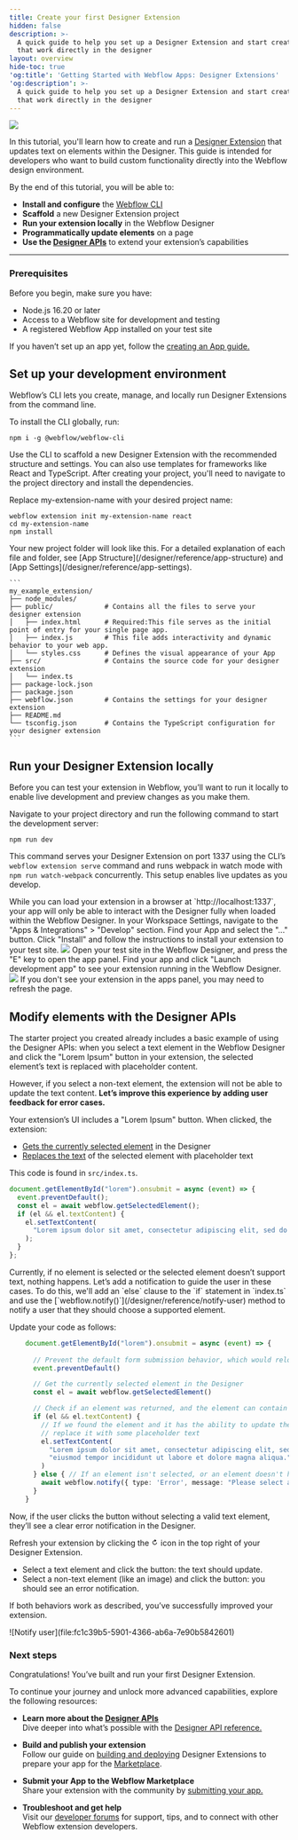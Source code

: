 ```yaml
---
title: Create your first Designer Extension
hidden: false
description: >-
  A quick guide to help you set up a Designer Extension and start creating Apps
  that work directly in the designer
layout: overview
hide-toc: true
'og:title': 'Getting Started with Webflow Apps: Designer Extensions'
'og:description': >-
  A quick guide to help you set up a Designer Extension and start creating Apps
  that work directly in the designer
---
```


<img src='file:e387ed5f-6e62-49d8-998a-e5299a690360' />


In this tutorial, you'll learn how to create and run a [Designer Extension](/data/docs/designer-extensions) that updates text on elements within the Designer. This guide is intended for developers who want to build custom functionality directly into the Webflow design environment.

By the end of this tutorial, you will be able to:
  - **Install and configure** the [Webflow CLI](/designer/reference/webflow-cli)
  - **Scaffold** a new Designer Extension project
  - **Run your extension locally** in the Webflow Designer
  - **Programmatically update elements** on a page
  - **Use the [Designer APIs](/designer/reference/introduction)** to extend your extension’s capabilities

  ---

### Prerequisites

Before you begin, make sure you have:
  - Node.js 16.20 or later
  - Access to a Webflow site for development and testing
  - A registered Webflow App installed on your test site

If you haven’t set up an app yet, follow the [creating an App guide.](/data/docs/register-an-app) 

## Set up your development environment
<Steps>
<Step title="Install the Webflow CLI">
Webflow’s CLI lets you create, manage, and locally run Designer Extensions from the command line.

To install the CLI globally, run:

```shell
npm i -g @webflow/webflow-cli
```
</Step>

<Step title="Create a Designer Extension project">
Use the CLI to scaffold a new Designer Extension with the recommended structure and settings. You can also use templates for frameworks like React and TypeScript. After creating your project, you'll need to navigate to the project directory and install the dependencies.

Replace my-extension-name with your desired project name:

```shell
webflow extension init my-extension-name react
cd my-extension-name
npm install
```

</Step>

<Step title="Review the project structure">
Your new project folder will look like this. For a detailed explanation of each file and folder, see [App Structure](/designer/reference/app-structure) and [App Settings](/designer/reference/app-settings). 

    ```
    my_example_extension/
    ├── node_modules/
    ├── public/             # Contains all the files to serve your designer extension
    │   ├── index.html      # Required:This file serves as the initial point of entry for your single page app.
    │   ├── index.js        # This file adds interactivity and dynamic behavior to your web app.
    │   └── styles.css      # Defines the visual appearance of your App
    ├── src/                # Contains the source code for your designer extension
    │   └── index.ts
    ├── package-lock.json
    ├── package.json
    ├── webflow.json        # Contains the settings for your designer extension
    ├── README.md       
    └── tsconfig.json       # Contains the TypeScript configuration for your designer extension
    ```

  
</Step>
</Steps>

## Run your Designer Extension locally
Before you can test your extension in Webflow, you’ll want to run it locally to enable live development and preview changes as you make them.

<Steps>
  <Step title="Start the development server">
  Navigate to your project directory and run the following command to start the development server:

  ```shell
  npm run dev
  ```

  This command serves your Designer Extension on port 1337 using the CLI’s `webflow extension serve` command and runs webpack in watch mode with `npm run watch-webpack` concurrently. This setup enables live updates as you develop.

  <Note>
    While you can load your extension in a browser at `http://localhost:1337`, your app will only be able to interact with the Designer fully when loaded within the Webflow Designer. 
  </Note>

  </Step>

  <Step title="Install your extension to your test site">
  In your Workspace Settings, navigate to the "Apps & Integrations" > "Develop" section. Find your App and select the "..." button. Click "Install" and follow the instructions to install your extension to your test site.
  <Frame>
      <img src='file:35e623f9-ee6c-4c0c-a271-a6d0852f7126' />
    </Frame> 

  </Step>

  <Step title="Open App the Webflow Designer">
  Open your test site in the Webflow Designer, and press the "E" key to open the app panel. Find your app and click "Launch development app" to see your extension running in the Webflow Designer.

  <Frame>
    <img src='file:5d39e787-9c1e-45aa-b4c7-5a0948c8acda' />
  </Frame> 

  <Note>
    If you don't see your extension in the apps panel, you may need to refresh the page.
  </Note>
    
  </Step>

</Steps>


## Modify elements with the Designer APIs
The starter project you created already includes a basic example of using the Designer APIs: when you select a text element in the Webflow Designer and click the "Lorem Ipsum" button in your extension, the selected element’s text is replaced with placeholder content.

However, if you select a non-text element, the extension will not be able to update the text content. **Let’s improve this experience by adding user feedback for error cases.**

<Steps>
<Step title="Understand the starter functionality">
Your extension’s UI includes a "Lorem Ipsum" button. When clicked, the extension:

- [Gets the currently selected element](/designer/reference/get-selected-element) in the Designer
- [Replaces the text](/designer/reference/set-text-content) of the selected element with placeholder text

This code is found in `src/index.ts`.

```ts title="src/index.ts" {3-7}
document.getElementById("lorem").onsubmit = async (event) => {
  event.preventDefault();
  const el = await webflow.getSelectedElement();
  if (el && el.textContent) {
    el.setTextContent(
      "Lorem ipsum dolor sit amet, consectetur adipiscing elit, sed do eiusmod tempor incididunt ut labore et dolore magna aliqua."
    );
  }
};
```

</Step>

<Step title="Improve the user experience with notifications">
Currently, if no element is selected or the selected element doesn’t support text, nothing happens. Let’s add a notification to guide the user in these cases. To do this, we'll add an `else` clause to the `if` statement in `index.ts` and use the [`webflow.notify()`](/designer/reference/notify-user) method to notify a user that they should choose a supported element.

Update your code as follows:

```ts title="index.ts" {16-18}
    document.getElementById("lorem").onsubmit = async (event) => {
      
      // Prevent the default form submission behavior, which would reload the page
      event.preventDefault()

      // Get the currently selected element in the Designer
      const el = await webflow.getSelectedElement()

      // Check if an element was returned, and the element can contain text content
      if (el && el.textContent) {
        // If we found the element and it has the ability to update the text content,
        // replace it with some placeholder text
        el.setTextContent(
          "Lorem ipsum dolor sit amet, consectetur adipiscing elit, sed do " +
          "eiusmod tempor incididunt ut labore et dolore magna aliqua."
        )
      } else { // If an element isn't selected, or an element doesn't have text content, notify the user
        await webflow.notify({ type: 'Error', message: "Please select an element that contains text." })
      }
    }
```

Now, if the user clicks the button without selecting a valid text element, they’ll see a clear error notification in the Designer.

</Step>
<Step title="Test your extension">
Refresh your extension by clicking the <svg width="13" height="12" viewBox="0 0 13 12" fill="none" xmlns="http://www.w3.org/2000/svg" style={{ display: "inline", verticalAlign: "middle" }}> <path d="M10.2949 6C10.2949 6.79113 10.0603 7.56448 9.6208 8.22228C9.18128 8.88008 8.55656 9.39277 7.82566 9.69552C7.09475 9.99827 6.29049 10.0775 5.51456 9.92314C4.73864 9.7688 4.02591 9.38784 3.4665 8.82843C2.90709 8.26902 2.52612 7.55629 2.37178 6.78036C2.21744 6.00444 2.29665 5.20017 2.59941 4.46927C2.90216 3.73836 3.41485 3.11365 4.07264 2.67412C4.73044 2.2346 5.5038 2 6.29492 2V3C5.70158 3 5.12156 3.17595 4.62821 3.50559C4.13487 3.83524 3.75035 4.30377 3.52328 4.85195C3.29622 5.40013 3.23681 6.00333 3.35257 6.58527C3.46832 7.16721 3.75405 7.70176 4.1736 8.12132C4.59316 8.54088 5.12771 8.8266 5.70965 8.94236C6.2916 9.05811 6.8948 8.9987 7.44297 8.77164C7.99115 8.54458 8.45969 8.16006 8.78933 7.66671C9.11898 7.17336 9.29492 6.59334 9.29492 6H10.2949Z" fill="#000"/> <path fill-rule="evenodd" clip-rule="evenodd" d="M6.29492 0L9.29492 2.5L6.29492 5V0Z" fill="#000"/> </svg> icon in the top right of your Designer Extension.

- Select a text element and click the button: the text should update.
- Select a non-text element (like an image) and click the button: you should see an error notification.

If both behaviors work as described, you’ve successfully improved your extension.

<Frame>
  ![Notify user](file:fc1c39b5-5901-4366-ab6a-7e90b5842601)
</Frame>

</Step>
</Steps>


### Next steps
Congratulations! You’ve built and run your first Designer Extension.

To continue your journey and unlock more advanced capabilities, explore the following resources:

- **Learn more about the [Designer APIs](/designer/reference/introduction)**<br/>
Dive deeper into what’s possible with the [Designer API reference.](/designer/reference/introduction)

- **Build and publish your extension**<br/>
Follow our guide on [building and deploying](/designer/docs/publishing-your-app) Designer Extensions to prepare your app for the [Marketplace](https://webflow.com/marketplace).

- **Submit your App to the Webflow Marketplace**<br/>
Share your extension with the community by [submitting your app.](https://developers.webflow.com/submit)

- **Troubleshoot and get help**<br/>
Visit our [developer forums](https://discourse.webflow.com/c/publishing-help/api/29) for support, tips, and to connect with other Webflow extension developers.
